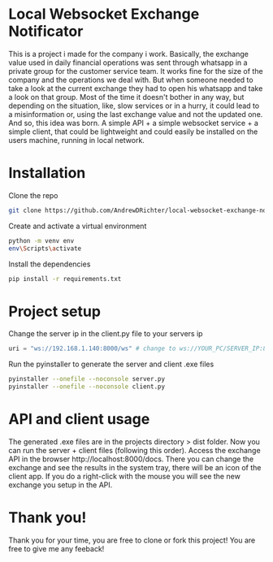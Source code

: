 # Local Websocket Exchange Notificator
This is a project i made for the company i work. Basically, the exchange value used in daily financial operations was sent through whatsapp in a private group for the customer service team.
It works fine for the size of the company and the operations we deal with. But when someone needed to take a look at the current exchange they had to open his whatsapp and take a look on that group.
Most of the time it doesn't bother in any way, but depending on the situation, like, slow services or in a hurry, it could lead to a misinformation or, using the last exchange value and not the updated one.
And so, this idea was born. A simple API + a simple websocket service + a simple client, that could be lightweight and could easily be installed on the users machine, running in local network.

# Installation
Clone the repo
```bash
git clone https://github.com/AndrewDRichter/local-websocket-exchange-notification.git
```
Create and activate a virtual environment
```bash
python -m venv env
env\Scripts\activate
```
Install the dependencies
```bash
pip install -r requirements.txt
```

# Project setup
Change the server ip in the client.py file to your servers ip
```python
uri = "ws://192.168.1.140:8000/ws" # change to ws://YOUR_PC/SERVER_IP:8000/ws
```
Run the pyinstaller to generate the server and client .exe files
```bash
pyinstaller --onefile --noconsole server.py
pyinstaller --onefile --noconsole client.py
```

# API and client usage
The generated .exe files are in the projects directory > dist folder.
Now you can run the server + client files (following this order).
Access the exchange API in the browser http://localhost:8000/docs.
There you can change the exchange and see the results in the system tray, there will be an icon of the client app.
If you do a right-click with the mouse you will see the new exchange you setup in the API.

# Thank you!
Thank you for your time, you are free to clone or fork this project!
You are free to give me any feeback!
